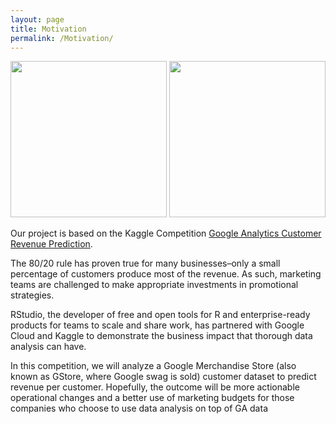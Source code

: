 ```yaml
---
layout: page
title: Motivation
permalink: /Motivation/
---
```


<p align="center">
  <img src="{{site.url}}{{site.baseurl}}/assets/Google.jpg" width="250" />
  <img src="{{site.url}}{{site.baseurl}}/assets/RStudio.png" width="250" />
</p>

Our project is based on the Kaggle Competition [Google Analytics Customer Revenue Prediction](https://www.kaggle.com/c/ga-customer-revenue-prediction).

The 80/20 rule has proven true for many businesses–only a small percentage of customers produce most of the revenue. As such, marketing teams are challenged to make appropriate investments in promotional strategies.

RStudio, the developer of free and open tools for R and enterprise-ready products for teams to scale and share work, has partnered with Google Cloud and Kaggle to demonstrate the business impact that thorough data analysis can have.

In this competition, we will analyze a Google Merchandise Store (also known as GStore, where Google swag is sold) customer dataset to predict revenue per customer. Hopefully, the outcome will be more actionable operational changes and a better use of marketing budgets for those companies who choose to use data analysis on top of GA data
